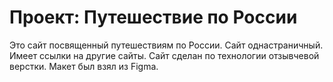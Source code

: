 # Проект: Путешествие по России

Это сайт посвященный путешествиям по России.
Сайт однастраничный. Имеет ссылки на другие сайты. Сайт сделан по технологии отзывчевой верстки. Макет был взял из Figma.
